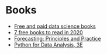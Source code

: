 # Books

- [Free and paid data science books](https://medium.com/towards-artificial-intelligence/best-data-science-books-free-and-paid-data-science-book-recommendations-b519046dcca5)
- [7 free books to read in 2020](https://towardsdatascience.com/7-free-ebooks-every-data-scientist-should-read-in-2020-32508ad704b7)
- [Forecasting: Principles and Practice](https://otexts.com/fpp3/)
- [Python for Data Analysis, 3E](https://wesmckinney.com/book/)
